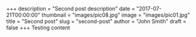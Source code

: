 +++
description = "Second post description"
date = "2017-07-21T00:00:00"
thumbnail = "images/pic08.jpg"
image = "images/pic01.jpg"
title = "Second post"
slug = "second-post"
author = "John Smith"
draft = false
+++
Testing content
